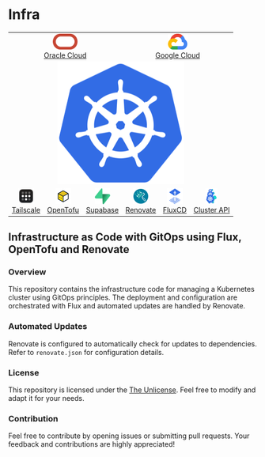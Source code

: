 # Infra

<table align="center">
  <tr>
    <td align="center" colspan="3"><a href="https://oraclecloud.com" target="_blank"><img src="./resources/oraclecloud.png" height="32px"><br>Oracle Cloud</a></td>
    <td align="center" colspan="3"><a href="https://cloud.google.com" target="_blank"><img src="./resources/gcloud.png" height="32px"><br>Google Cloud</a></a></td>
  </tr>
  <tr>
    <td align="center" colspan="6"><img src="./resources/kubernetes.png" alt="Kubernetes" width="256px"/></td>
  </tr>
  <tr>
    <td align="center"><a href="https://tailscale.com" target="_blank"><img src="./resources/tailscale.png" height="32px"><br>Tailscale</a></td>
    <td align="center"><a href="http://opentofu.org" target="_blank"><img src="./resources/opentofu.png" height="32px"><br>OpenTofu</a></td>
    <td align="center"><a href="https://supabase.com" target="_blank"><img src="./resources/supabase.png" height="32px"><br>Supabase</a></td>
    <td align="center"><a href="https://www.mend.io/renovate/" target="_blank"><img src="./resources/renovate.png" height="32px"><br>Renovate</a></td>
    <td align="center"><a href="http://fluxcd.io" target="_blank"><img src="./resources/flux.png" height="32px"><br>FluxCD</a></td>
    <td align="center"><a href="https://cluster-api.sigs.k8s.io" target="_blank"><img src="./resources/capi.svg" height="32px"><br>Cluster API</a></td>
  </tr>
</table>

## Infrastructure as Code with GitOps using Flux, OpenTofu and Renovate

### Overview

This repository contains the infrastructure code for managing a Kubernetes cluster using GitOps principles. The deployment and configuration are orchestrated with Flux and automated updates are handled by Renovate.

### Automated Updates

Renovate is configured to automatically check for updates to dependencies. Refer to `renovate.json` for configuration details.

### License

This repository is licensed under the [The Unlicense](LICENSE). Feel free to modify and adapt it for your needs.

### Contribution

Feel free to contribute by opening issues or submitting pull requests. Your feedback and contributions are highly appreciated!
